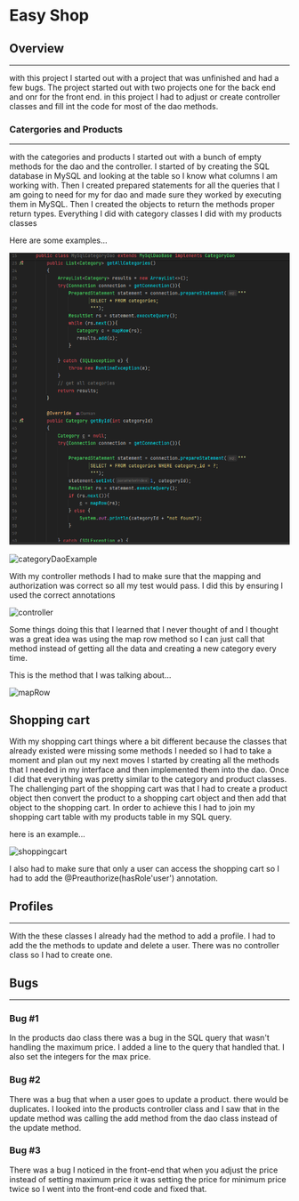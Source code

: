 # Easy Shop 

## Overview

---
with this project I started out with a project that was unfinished and had 
a few bugs. The project started out with two projects one for the back end and 
onr for the front end. in this project I had to adjust or create controller classes
and fill int the code for most of the dao methods.

### Catergories and Products

---
with the categories and products I started out with a bunch of empty methods for the dao and the 
controller. I started of by creating the SQL database in MySQL and looking at the table so 
I know what columns I am working with. Then I created prepared statements for
all the queries that I am going to need for my for dao and made sure they worked 
by executing them in MySQL. Then I created the objects to return the methods proper 
return types. Everything I did with category classes I did with my products classes

Here are some examples...

![categoryDaoExample](capstone-backend/images/categoryDAO.png)

![categoryDaoExample](/images/categoryDAO2.png)

With my controller methods I had to make sure that the mapping and authorization was
correct so all my test would pass. I did this by ensuring I used the correct annotations

![controller](/images/categoryController.png)

Some things doing this that I learned that I never thought of and I thought was a great idea
was using the map row method so I can just call that method instead of getting all the data and 
creating a new category every time.

This is the method that I was talking about...

![mapRow](/images/categoryDAOmaprow.png)

## Shopping cart 
With my shopping cart things where a bit different because the classes that already existed
were missing some methods I needed so I had to take a moment and plan out my next moves
I started by creating all the methods that I needed in my interface and then implemented them into 
the dao. Once I did that everything was pretty similar to the category and product classes.
The challenging part of the shopping cart was that I had to create a product object then convert the 
product to a shopping cart object and then add that object to the shopping cart. In order to achieve this
I had to join my shopping cart table with my products table in my SQL query.

here is an example...

![shoppingcart](/images/shoppingcartExample.png)

I also had to make sure that only a user can access the shopping cart so I had
to add the @Preauthorize(hasRole'user') annotation. 

## Profiles 

---
With the these classes I already had the method to add a profile. I had to add the 
the methods to update and delete a user. There was no controller class so I had to create one.

## Bugs 

---

### Bug #1
In the products dao class there was a bug in the SQL query that wasn't handling the maximum
price. I added a line to the query that handled that. I also set the integers for the max price.

### Bug #2
There was a bug that when a user goes to update a product. there would be duplicates.
I looked into the products controller class and I saw that in the update method was calling the 
add method from the dao class instead of the update method.

### Bug #3
There was a bug I noticed in the front-end that when you adjust the price instead of setting maximum
price it was setting the price for minimum price twice so I went into the front-end code and fixed that.
